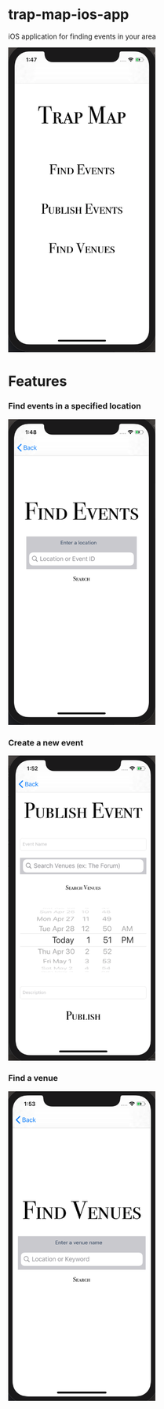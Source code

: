 # trap-map-ios-app
iOS application for finding events in your area

<img src="./images/home-page.png" width="300">

# Features
### Find events in a specified location
<img src="./images/find-events.png" width="300">

### Create a new event
<img src="./images/publish-event.png" width="300">


### Find a venue
<img src="./images/find-venue.png" width="300">
